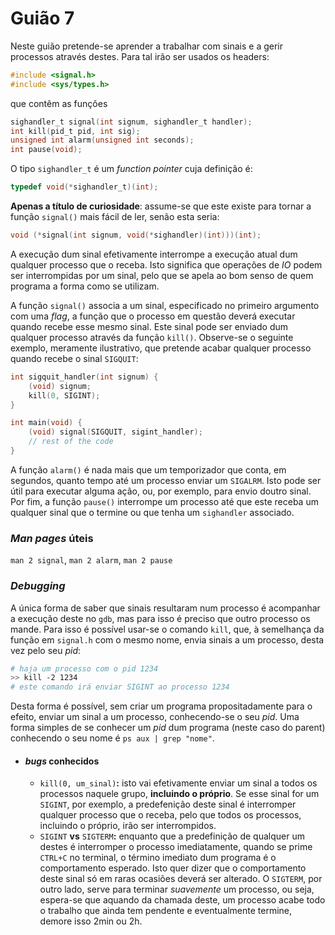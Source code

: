 # Guião 7

Neste guião pretende-se aprender a trabalhar com sinais e a gerir processos através destes. Para tal irão ser usados os headers:
```c
#include <signal.h>
#include <sys/types.h>
```
que contêm as funções
```c
sighandler_t signal(int signum, sighandler_t handler);
int kill(pid_t pid, int sig);
unsigned int alarm(unsigned int seconds);
int pause(void);
```
O tipo `sighandler_t` é um _function pointer_ cuja definição é:
```c
typedef void(*sighandler_t)(int);
```
**Apenas a título de curiosidade**: assume-se que este existe para tornar a função `signal()` mais fácil de ler, senão esta seria:
```c
void (*signal(int signum, void(*sighandler)(int)))(int);
```
A execução dum sinal efetivamente interrompe a execução atual dum qualquer processo que o receba. Isto significa que operações de _IO_ podem ser interrompidas por um sinal, pelo que se apela ao bom senso de quem programa a forma como se utilizam.

A função `signal()` associa a um sinal, especificado no primeiro argumento com uma _flag_, a função que o processo em questão deverá executar quando recebe esse mesmo sinal. Este sinal pode ser enviado dum qualquer processo através da função `kill()`.
Observe-se o seguinte exemplo, meramente ilustrativo, que pretende acabar qualquer processo quando recebe o sinal `SIGQUIT`:
```c
int sigquit_handler(int signum) {
    (void) signum;
    kill(0, SIGINT);
}

int main(void) {
    (void) signal(SIGQUIT, sigint_handler);
    // rest of the code
}
```
A função `alarm()` é nada mais que um temporizador que conta, em segundos, quanto tempo até um processo enviar um `SIGALRM`. Isto pode ser útil para executar alguma ação, ou, por exemplo, para envio doutro sinal.
Por fim, a função `pause()` interrompe um processo até que este receba um qualquer sinal que o termine ou que tenha um `sighandler` associado.

### _Man pages_ úteis

`man 2 signal`, `man 2 alarm`, `man 2 pause`

### _Debugging_

A única forma de saber que sinais resultaram num processo é acompanhar a execução deste no `gdb`, mas para isso é preciso que outro processo os mande. Para isso é possível usar-se o comando `kill`, que, à semelhança da função em `signal.h` com o mesmo nome, envia sinais a um processo, desta vez pelo seu _pid_:
```bash
# haja um processo com o pid 1234
>> kill -2 1234
# este comando irá enviar SIGINT ao processo 1234
```
Desta forma é possível, sem criar um programa propositadamente para o efeito, enviar um sinal a um processo, conhecendo-se o seu _pid_. Uma forma simples de se conhecer um _pid_ dum programa (neste caso do parent) conhecendo o seu nome é `ps aux | grep "nome"`.

* #### _bugs_ conhecidos
    * `kill(0, um_sinal)`**:** isto vai efetivamente enviar um sinal a todos os processos naquele grupo, **incluindo o próprio**. 
    Se esse sinal for um `SIGINT`, por exemplo, a predefenição deste sinal é interromper qualquer processo que o receba, pelo que todos os processos, incluindo o próprio, irão ser interrompidos.
    * `SIGINT` **vs** `SIGTERM`**:** enquanto que a predefinição de qualquer um destes é interromper o processo imediatamente, quando se prime `CTRL+C` no terminal, o término imediato dum programa é o comportamento esperado. Isto quer dizer que o comportamento deste sinal só em raras ocasiões deverá ser alterado.
    O `SIGTERM`, por outro lado, serve para terminar _suavemente_ um processo, ou seja, espera-se que aquando da chamada deste, um processo acabe todo o trabalho que ainda tem pendente e eventualmente termine, demore isso 2min ou 2h.
